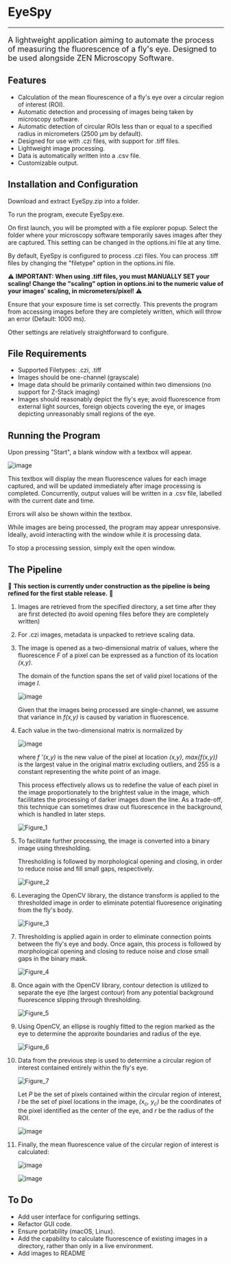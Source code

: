 # EyeSpy

***
<p style="font-size: large">
  A lightweight application aiming to automate the process of measuring the fluorescence of a fly's eye. Designed to be used alongside ZEN Microscopy Software.
</p>


## Features

  - Calculation of the mean flourescence of a fly's eye over a circular region of interest (ROI).
  - Automatic detection and processing of images being taken by microscopy software.
  - Automatic detection of circular ROIs less than or equal to a specified radius in micrometers (2500 μm by default).
  - Designed for use with .czi files, with support for .tiff files.
  - Lightweight image processing.
  - Data is automatically written into a .csv file.
  - Customizable output.


## Installation and Configuration

  Download and extract EyeSpy.zip into a folder.
  
  To run the program, execute EyeSpy.exe.
  
  On first launch, you will be prompted with a file explorer popup. Select the folder where your microscopy software temporarily saves images after they are captured. This setting can be changed in the options.ini file at any time.

  By default, EyeSpy is configured to  process .czi files. You can process .tiff files by changing the "filetype" option in the options.ini file.
  
   ⚠️ **IMPORTANT: When using .tiff files, you must MANUALLY SET your scaling! Change the "scaling" option in options.ini to the numeric value of your images' scaling, in micrometers/pixel!** ⚠️

  Ensure that your exposure time is set correctly. This prevents the program from accessing images before they are completely written, which will throw an error (Default: 1000 ms).
  
  Other settings are relatively straightforward to configure.

## File Requirements

  - Supported Filetypes: .czi, .tiff
  - Images should be one-channel (grayscale)
  - Image data should be primarily contained within two dimensions (no support for Z-Stack imaging)
  - Images should reasonably depict the fly's eye; avoid fluorescence from external light sources, foreign objects covering the eye, or images depicting unreasonably small regions of the eye.

## Running the Program

  Upon pressing "Start", a blank window with a textbox will appear. 
  
  ![image](https://github.com/user-attachments/assets/24783562-7b0c-43fe-893d-ec0289447aa7)

  This textbox will display the mean fluorescence values for each image captured, and will be updated immediately after image processing is completed. Concurrently, output values will be written in a .csv file, labelled with the current date and time.
  
  Errors will also be shown within the textbox.

  While images are being processed, the program may appear unresponsive. Ideally, avoid interacting with the window while it is processing data.

  To stop a processing session, simply exit the open window.


## The Pipeline

🚧 **This section is currently under construction as the pipeline is being refined for the first stable release.** 🚧

1) Images are retrieved from the specified directory, a set time after they are first detected (to avoid opening files before they are completely written)

2) For .czi images, metadata is unpacked to retrieve scaling data.

3) The image is opened as a two-dimensional matrix of values, where the fluorescence *F* of a pixel can be expressed as a function of its location *(x,y)*.

   The domain of the function spans the set of valid pixel locations of the image *I*.

   ![image](https://github.com/user-attachments/assets/e289aba8-954d-49df-a102-840aabb78530)

   Given that the images being processed are single-channel, we assume that variance in *f(x,y)* is caused by variation in fluorescence.
   
4) Each value in the two-dimensional matrix is normalized by

   ![image](https://github.com/user-attachments/assets/cdcecb8b-815c-426f-8157-15062de18dc0)

   where *f '(x,y)* is the new value of the pixel at location *(x,y)*, *max{f(x,y)}* is the largest value in the original matrix excluding outliers, and 255 is a constant representing the white point of an image.

   This process effectively allows us to redefine the value of each pixel in the image proportionately to the brightest value in the image, which facilitates the processing of darker images down the line. As a trade-off, this technique can sometimes draw out fluorescence in the background, which is handled in later steps.

   ![Figure_1](https://github.com/user-attachments/assets/2965659c-8974-4f6d-a62d-90051faab85e)


5) To facilitate further processing, the image is converted into a binary image using thresholding.

   Thresholding is followed by morphological opening and closing, in order to reduce noise and fill small gaps, respectively.
   
   ![Figure_2](https://github.com/user-attachments/assets/b21b6688-3a63-45f6-9301-93d97671956f)


6) Leveraging the OpenCV library, the distance transform is applied to the thresholded image in order to eliminate potential fluoresence originating from the fly's body.

   ![Figure_3](https://github.com/user-attachments/assets/c25e5c51-f5e4-40b2-befd-5ee18becfe2f)


7) Thresholding is applied again in order to eliminate connection points between the fly's eye and body.
   Once again, this process is followed by morphological opening and closing to reduce noise and close small gaps in the binary mask.

   ![Figure_4](https://github.com/user-attachments/assets/7c65add1-3766-43ce-b33c-dd9bdbf7dcdc)


8) Once again with the OpenCV library, contour detection is utilized to separate the eye (the largest contour) from any potential background fluorescence slipping through thresholding.

   ![Figure_5](https://github.com/user-attachments/assets/79b2d9ef-04f4-4b92-8d92-5f9a7603a712)


9) Using OpenCV, an ellipse is roughly fitted to the region marked as the eye to determine the approxite boundaries and radius of the eye.

   ![Figure_6](https://github.com/user-attachments/assets/eb713b42-a4e0-44f4-8dfe-8feba038a76e)


10) Data from the previous step is used to determine a circular region of interest contained entirely within the fly's eye.

    ![Figure_7](https://github.com/user-attachments/assets/86160685-55f2-4cf9-a26b-76f3884715cd)

    Let *P* be the set of pixels contained within the circular region of interest, *I* be the set of pixel locations in the image, *(x<sub>c</sub>, y<sub>c</sub>)* be the coordinates of the pixel identified as the center of the eye, and *r* be the radius of the ROI.

    ![image](https://github.com/user-attachments/assets/a28b009a-4222-46f8-9fdb-86b745cd873a)


11) Finally, the mean fluorescence value of the circular region of interest is calculated:

    ![image](https://github.com/user-attachments/assets/67912d6c-cc81-489e-aee9-881707cee151)

    ![image](https://github.com/user-attachments/assets/18988f4b-c9d0-4c57-9405-765691d08da6)

   


## To Do
  
  - Add user interface for configuring settings.
  - Refactor GUI code.
  - Ensure portability (macOS, Linux).
  - Add the capability to calculate fluorescence of existing images in a directory, rather than only in a live environment.
  - Add images to README
